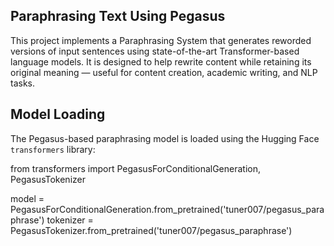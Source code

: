 ## Paraphrasing Text Using Pegasus

This project implements a Paraphrasing System that generates reworded versions of input sentences using state-of-the-art Transformer-based language models. It is designed to help rewrite content while retaining its original meaning — useful for content creation, academic writing, and NLP tasks.

## Model Loading

The Pegasus-based paraphrasing model is loaded using the Hugging Face `transformers` library:

from transformers import PegasusForConditionalGeneration, PegasusTokenizer

model = PegasusForConditionalGeneration.from_pretrained('tuner007/pegasus_paraphrase')
tokenizer = PegasusTokenizer.from_pretrained('tuner007/pegasus_paraphrase')


